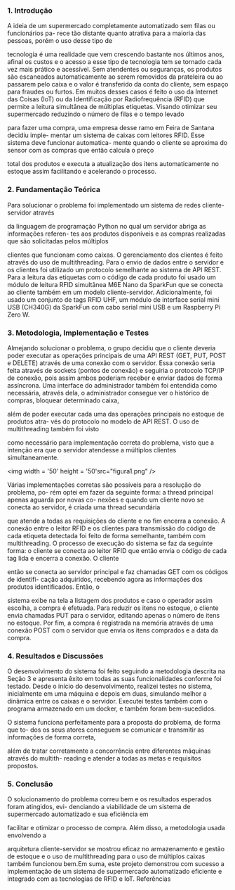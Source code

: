 ### 1. Introdução

A ideia de um supermercado completamente automatizado sem filas ou funcionários pa-
rece tão distante quanto atrativa para a maioria das pessoas, porém o uso desse tipo de

tecnologia é uma realidade que vem crescendo bastante nos últimos anos, afinal os custos
e o acesso a esse tipo de tecnologia tem se tornado cada vez mais prático e acessível.
Sem atendentes ou seguranças, os produtos são escaneados automaticamente ao
serem removidos da prateleira ou ao passarem pelo caixa e o valor é transferido da conta
do cliente, sem espaço para fraudes ou furtos. Em muitos desses casos é feito o uso da
Internet das Coisas (IoT) ou da Identificação por Radiofrequência (RFID) que permite a
leitura simultânea de múltiplas etiquetas.
Visando otimizar seu supermercado reduzindo o número de filas e o tempo levado

para fazer uma compra, uma empresa desse ramo em Feira de Santana decidiu imple-
mentar um sistema de caixas com leitores RFID. Esse sistema deve funcionar automatica-
mente quando o cliente se aproxima do sensor com as compras que então calcula o preço

total dos produtos e executa a atualização dos itens automaticamente no estoque assim
facilitando e acelerando o processo.
### 2. Fundamentação Teórica
Para solucionar o problema foi implementado um sistema de redes cliente-servidor através

da linguagem de programação Python no qual um servidor abriga as informações referen-
tes aos produtos disponíveis e as compras realizadas que são solicitadas pelos múltiplos

clientes que funcionam como caixas. O gerenciamento dos clientes é feito através do uso
de multithreading.
Para o envio de dados entre o servidor e os clientes foi utilizado um protocolo
semelhante ao sistema de API REST. Para a leitura das etiquetas com o código de cada
produto foi usado um módulo de leitura RFID simultânea M6E Nano da SparkFun que
se conecta ao cliente também em um modelo cliente-servidor. Adicionalmente, foi usado
um conjunto de tags RFID UHF, um módulo de interface serial mini USB (CH340G) da
SparkFun com cabo serial mini USB e um Raspberry Pi Zero W.

### 3. Metodologia, Implementação e Testes
Almejando solucionar o problema, o grupo decidiu que o cliente deveria poder executar
as operaçöes principais de uma API REST (GET, PUT, POST e DELETE) através de uma
conexão com o servidor. Essa conexão seria feita através de sockets (pontos de conexão)
e seguiria o protocolo TCP/IP de conexão, pois assim ambos poderiam receber e enviar
dados de forma assíncrona.
Uma interface do administrador também foi entendida como necessária, através
dela, o administrador consegue ver o histórico de compras, bloquear determinado caixa,

além de poder executar cada uma das operações principais no estoque de produtos atra-
vés do protocolo no modelo de API REST. O uso de multithreading também foi visto

como necessário para implementação correta do problema, visto que a intenção era que o
servidor atendesse a múltiplos clientes simultaneamente.

<img width = '50' height = '50'src="figura1.png" />

Várias implementações corretas são possíveis para a resolução do problema, po-
rém optei em fazer da seguinte forma: a thread principal apenas aguarda por novas co-
nexões e quando um cliente novo se conecta ao servidor, é criada uma thread secundária

que atende a todas as requisições do cliente e no fim encerra a conexão. A conexão entre
o leitor RFID e os clientes para transmissão do código de cada etiqueta detectada foi feito
de forma semelhante, também com multithreading.
O processo de execução do sistema se faz da seguinte forma: o cliente se conecta
ao leitor RFID que então envia o código de cada tag lida e encerra a conexão. O cliente

então se conecta ao servidor principal e faz chamadas GET com os códigos de identifi-
cação adquiridos, recebendo agora as informações dos produtos identificados. Então, o

sistema exibe na tela a listagem dos produtos e caso o operador assim escolha, a compra
é efetuada.
Para reduzir os itens no estoque, o cliente envia chamadas PUT para o servidor,
editando apenas o número de itens no estoque. Por fim, a compra é registrada na memória
através de uma conexão POST com o servidor que envia os itens comprados e a data da
compra.
### 4. Resultados e Discussões
O desenvolvimento do sistema foi feito seguindo a metodologia descrita na Seção 3 e
apresenta êxito em todas as suas funcionalidades conforme foi testado. Desde o início do
desenvolvimento, realizei testes no sistema, inicialmente em uma máquina e depois em
duas, simulando melhor a dinâmica entre os caixas e o servidor. Executei testes também
com o programa armazenado em um docker, e também foram bem-sucedidos.

O sistema funciona perfeitamente para a proposta do problema, de forma que to-
dos os seus atores conseguem se comunicar e transmitir as informações de forma correta,

além de tratar corretamente a concorrência entre diferentes máquinas através do multith-
reading e atender a todas as metas e requisitos propostos.

### 5. Conclusão

O solucionamento do problema correu bem e os resultados esperados foram atingidos, evi-
denciando a viabilidade de um sistema de supermercado automatizado e sua eficiência em

facilitar e otimizar o processo de compra. Além disso, a metodologia usada envolvendo a

arquitetura cliente-servidor se mostrou eficaz no armazenamento e gestão de estoque e o
uso de multithreading para o uso de múltiplos caixas também funcionou bem.Em suma,
este projeto demonstrou com sucesso a implementação de um sistema de supermercado
automatizado eficiente e integrado com as tecnologias de RFID e IoT.
Referências
